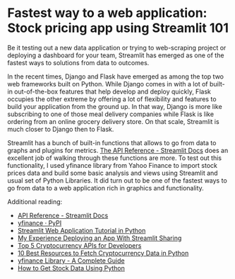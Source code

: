 # Fastest way to a web application: Stock pricing app using Streamlit 101

Be it testing out a new data application or trying to web-scraping project or deploying a dashboard for your team, Streamlit has emerged as one of the fastest ways to solutions from data to outcomes.

In the recent times, Django and Flask have emerged as among the top two web frameworks built on Python. While Django comes in with a lot of built-in out-of-the-box features that help develop and deploy quickly, Flask occupies the other extreme by offering a lot of flexibility and features to build your application from the ground up. In that way, Django is more like subscribing to one of those meal delivery companies while Flask is like ordering from an online grocery delivery store. On that scale, Streamlit is much closer to Django then to Flask. 

Streamlit has a bunch of built-in functions that allows to go from data to graphs and plugins for metrics. [The API Reference - Streamlit Docs](https://docs.streamlit.io/library/api-reference) does an excellent job of walking through these functions are more. To test out this functionality, I used yfinance library from Yahoo Finance to import stock prices data and build some basic analysis and views using Streamlit and usual set of Python Libraries. It did turn out to be one of the fastest ways to go from data to a web application rich in graphics and functionality.




Additional reading: 
- [API Reference - Streamlit Docs](https://docs.streamlit.io/library/api-reference)
- [yfinance · PyPI](https://pypi.org/project/yfinance/)
- [Streamlit Web Application Tutorial in Python](https://medium.com/analytics-vidhya/web-application-in-10-minutes-with-streamlit-99685e3350e0)
- [My Experience Deploying an App With Streamlit Sharing](https://medium.com/geekculture/my-experience-deploying-an-app-with-streamlit-sharing-471e49905247)
- [Top 5 Cryptocurrency APIs for Developers](https://towardsdatascience.com/top-5-best-cryptocurrency-apis-for-developers-32475d2eb749)
- [10 Best Resources to Fetch Cryptocurrency Data in Python](https://medium.com/codex/10-best-resources-to-fetch-cryptocurrency-data-in-python-8400cf0d0136)
- [yfinance Library - A Complete Guide](https://algotrading101.com/learn/yfinance-guide/)
- [How to Get Stock Data Using Python](https://towardsdatascience.com/how-to-get-stock-data-using-python-c0de1df17e75)
